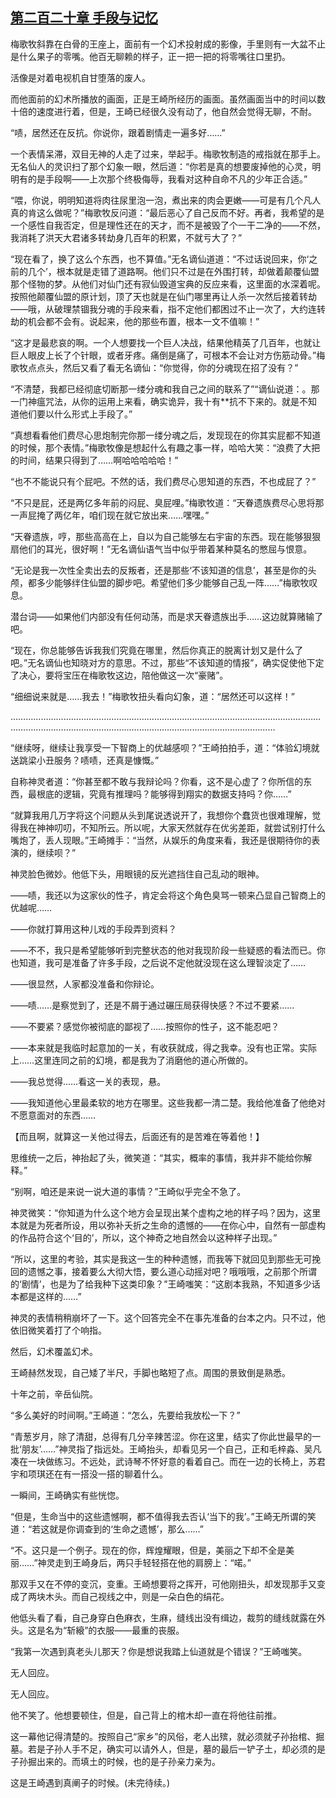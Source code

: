 ## [第二百二十章 手段与记忆](https://www.xxbiquge.com/11_11207/9171608.html)


  梅歌牧斜靠在白骨的王座上，面前有一个幻术投射成的影像，手里则有一大盆不止是什么果子的零嘴。他百无聊赖的样子，正一把一把的将零嘴往口里扔。

  活像是对着电视机自甘堕落的废人。

  而他面前的幻术所播放的画面，正是王崎所经历的画面。虽然画面当中的时间以数十倍的速度进行着，但是，王崎已经很久没有动了，他自然会觉得无聊，不耐。

  “啧，居然还在反抗。你说你，跟着剧情走一遍多好……”

  一个表情呆滞，双目无神的人走了过来，举起手。梅歌牧制造的戒指就在那手上。无名仙人的灵识扫了那个幻象一眼，然后道：“你若是真的想要废掉他的心灵，明明有的是手段啊——上次那个终极侮辱，我看对这种自命不凡的少年正合适。”

  “喂，你说，明明知道将肉往尿里泡一泡，煮出来的肉会更嫩——可是有几个凡人真的肯这么做呢？”梅歌牧反问道：“最后恶心了自己反而不好。再者，我希望的是一个感性自我否定，但是理性还在的天才，而不是被毁了个一干二净的——不然，我消耗了洪天大君诸多转劫身几百年的积累，不就亏大了？”

  “现在看了，换了这么个东西，也不算值。”无名谪仙道道：“不过话说回来，你‘之前的几个’，根本就是走错了道路啊。他们只不过是在外围打转，却做着颠覆仙盟那个怪物的梦。从他们对仙门还有寂仙毁道宝典的反应来看，这里面的水深着呢。按照他颠覆仙盟的原计划，顶了天也就是在仙门哪里再让人杀一次然后接着转劫——哦，从破理禁锢我分魂的手段来看，指不定他们都困过不止一次了，大约连转劫的机会都不会有。说起来，他的那些布置，根本一文不值嘛！”

  “这才是最悲哀的啊。一个人想要找一个巨人决战，结果他精英了几百年，也就让巨人眼皮上长了个针眼，或者牙疼。痛倒是痛了，可根本不会让对方伤筋动骨。”梅歌牧点点头，然后又看了看无名谪仙：“你觉得，你的分魂现在招了没有？”

  “不清楚，我都已经彻底切断那一缕分魂和我自己之间的联系了”“谪仙说道：。那一门神瘟咒法，从你的运用上来看，确实诡异，我十有**抗不下来的。就是不知道他们要以什么形式上手段了。”

  “真想看看他们费尽心思炮制完你那一缕分魂之后，发现现在的你其实屁都不知道的时候，那个表情。”梅歌牧像是想起什么有趣之事一样，哈哈大笑：“浪费了大把的时间，结果只得到了……啊哈哈哈哈哈！”

  “也不不能说只有个屁吧。不然的话，我们费尽心思知道的东西，不也成屁了？”

  “不只是屁，还是两亿多年前的闷屁、臭屁哩。”梅歌牧道：“天眷遗族费尽心思将那一声屁掩了两亿年，咱们现在就它放出来……嘿嘿。”

  “天眷遗族，哼，那些高高在上，自以为自己能够左右宇宙的东西。现在能够狠狠扇他们的耳光，很好啊！”无名谪仙语气当中似乎带着某种莫名的憋屈与恨意。

  “无论是我一次性全卖出去的反叛者，还是那些‘不该知道的信息’，甚至是你的头颅，都多少能够绊住仙盟的脚步吧。希望他们多少能够自己乱一阵……”梅歌牧叹息。

  潜台词——如果他们内部没有任何动荡，而是求天眷遗族出手……这边就算赌输了吧。

  “现在，你总能够告诉我我们究竟在哪里，然后你真正的脱离计划又是什么了吧。”无名谪仙也知晓对方的意思。不过，那些“不该知道的情报”，确实促使他下定了决心，要将宝压在梅歌牧这边，陪他做这一次“豪赌”。

  “细细说来就是……我去！”梅歌牧扭头看向幻象，道：“居然还可以这样！”

  …………………………………………………………………………………………………………………………………………………………………………………………………………

  “继续呀，继续让我享受一下智商上的优越感呗？”王崎拍拍手，道：“体验幻境就送跳梁小丑服务？啧啧，还真是慷慨。”

  自称神灵者道：“你甚至都不敢与我辩论吗？你看，这不是心虚了？你所信的东西，最根底的逻辑，究竟有推理吗？能够得到翔实的数据支持吗？你……”

  “就算我用几万字将这个问题从头到尾说透说开了，我想你个蠢货也很难理解，觉得我在神神叨叨，不知所云。所以呢，大家天然就存在优劣差距，就尝试别打什么嘴炮了，丢人现眼。”王崎摊手：“当然，从娱乐的角度来看，我还是很期待你的表演的，继续呗？”

  神灵脸色微妙。他低下头，用眼镜的反光遮挡住自己乱动的眼神。

  ——啧，我还以为这家伙的性子，肯定会将这个角色臭骂一顿来凸显自己智商上的优越呢……

  ——你就打算用这种儿戏的手段弄到资料？

  ——不不，我只是希望能够听到完整状态的他对我现阶段一些疑惑的看法而已。你也知道，我可是准备了许多手段，之后说不定他就没现在这么理智淡定了……

  ——很显然，人家都没准备和你辩论。

  ——啧……是察觉到了，还是不屑于通过碾压局获得快感？不过不要紧……

  ——不要紧？感觉你被彻底的鄙视了……按照你的性子，这不能忍吧？

  ——本来就是我临时起意加的一关，有收获就成，得之我幸。没有也正常。实际上……这里连同之前的幻境，都是我为了消磨他的道心所做的。

  ——我总觉得……看这一关的表现，悬。

  ——我知道他心里最柔软的地方在哪里。这些我都一清二楚。我给他准备了他绝对不愿意面对的东西……

  【而且啊，就算这一关他过得去，后面还有的是苦难在等着他！】

  思维统一之后，神抬起了头，微笑道：“其实，概率的事情，我并非不能给你解释。”

  “别啊，咱还是来说一说大道的事情？”王崎似乎完全不急了。

  神灵微笑：“你知道为什么这个地方会呈现出某个虚构之地的样子吗？因为，这里本就是为死者所设，用以弥补夭折之生命的遗憾的——在你心中，自然有一部虚构的作品符合这个‘目的’，所以，这个神奇之地自然会以这种样子出现。”

  “所以，这里的考验，其实是我这一生的种种遗憾，而我等下就回见到那些无可挽回的遗憾之事，接着要么大彻大悟，要么道心动摇对吧？哦哦哦，之前那个所谓的‘剧情’，也是为了给我种下这类印象？”王崎嗤笑：“这剧本我熟，不知道多少话本都是这样的……”

  神灵的表情稍稍崩坏了一下。这个回答完全不在事先准备的台本之内。只不过，他依旧微笑着打了个响指。

  然后，幻术覆盖幻术。

  王崎赫然发现，自己矮了半尺，手脚也略短了点。周围的景致倒是熟悉。

  十年之前，辛岳仙院。

  “多么美好的时间啊。”王崎道：“怎么，先要给我放松一下？”

  “青葱岁月，除了清甜，总得有几分辛辣苦涩。你在这里，结实了你此世最早的一批‘朋友’……”神灵指了指远处。王崎抬头，却看见另一个自己，正和毛梓淼、吴凡凑在一块做练习。不远处，武诗琴不怀好意的看着自己。而在一边的长椅上，苏君宇和项琪还在有一搭没一搭的聊着什么。

  一瞬间，王崎确实有些恍惚。

  “但是，生命当中的这些遗憾啊，都不值得我去否认‘当下的我’。”王崎无所谓的笑道：“若这就是你调查到的‘生命之遗憾’，那么……”

  “不。这只是一个例子。现在的你，辉煌耀眼，但是，美丽之下却不全是美丽……”神灵走到王崎身后，两只手轻轻搭在他的肩膀上：“喏。”

  那双手又在不停的变沉，变重。王崎想要将之挥开，可他刚扭头，却发现那手又变成了两块木头。而自己视线之中，则是一朵白色的绢花。

  他低头看了看，自己身穿白色麻衣，生麻，缝线出没有缉边，裁剪的缝线就露在外头。这是名为“斩縗”的衣服——最重的丧服。

  “我第一次遇到真老头儿那天？你是想说我踏上仙道就是个错误？”王崎嗤笑。

  无人回应。

  无人回应。

  他不笑了。他想要顿住，但是，自己背上的棺木却一直在将他往前推。

  这一幕他记得清楚的。按照自己“家乡”的风俗，老人出殡，就必须就子孙抬棺、掘墓。若是子孙人手不足，确实可以请外人，但是，墓的最后一铲子土，却必须的是子孙掘出来的。而填土的时候，也的是子孙亲力亲为。

  这是王崎遇到真阐子的时候。(未完待续。)
